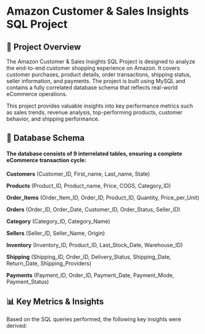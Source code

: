 # Amazon Customer & Sales Insights SQL Project

## 📌 Project Overview

The Amazon Customer & Sales Insights SQL Project is designed to analyze the end-to-end customer shopping experience on Amazon. It covers customer purchases, product details, order transactions, shipping status, seller information, and payments. The project is built using MySQL and contains a fully correlated database schema that reflects real-world eCommerce operations.

This project provides valuable insights into key performance metrics such as sales trends, revenue analysis, top-performing products, customer behavior, and shipping performance.

## 📂 Database Schema
#### **The database consists of 9 interrelated tables, ensuring a complete eCommerce transaction cycle:**

**Customers** (Customer_ID, First_name, Last_name, State)

**Products** (Product_ID, Product_name, Price, COGS, Category_ID)

**Order_Items** (Order_Item_ID, Order_ID, Product_ID, Quantity, Price_per_Unit)

**Orders** (Order_ID, Order_Date, Customer_ID, Order_Status, Seller_ID)

**Category** (Category_ID, Category_Name)

**Sellers** (Seller_ID, Seller_Name, Origin)

**Inventory** (Inventory_ID, Product_ID, Last_Stock_Date, Warehouse_ID)

**Shipping** (Shipping_ID, Order_ID, Delivery_Status, Shipping_Date, Return_Date, Shipping_Providers)

**Payments** (Payment_ID, Order_ID, Payment_Date, Payment_Mode, Payment_Status)

## 📊 Key Metrics & Insights
Based on the SQL queries performed, the following key insights were derived:


























